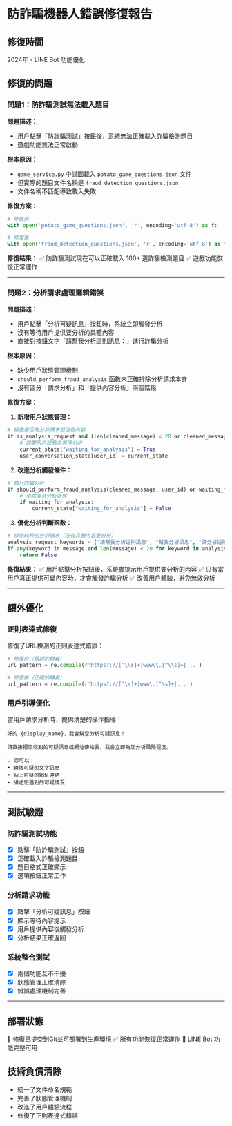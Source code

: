 # 防詐騙機器人錯誤修復報告

## 修復時間
2024年 - LINE Bot 功能優化

## 修復的問題

### 問題1：防詐騙測試無法載入題目
**問題描述：**
- 用戶點擊「防詐騙測試」按鈕後，系統無法正確載入詐騙檢測題目
- 遊戲功能無法正常啟動

**根本原因：**
- `game_service.py` 中試圖載入 `potato_game_questions.json` 文件
- 但實際的題目文件名稱是 `fraud_detection_questions.json`
- 文件名稱不匹配導致載入失敗

**修復方案：**
```python
# 修復前
with open('potato_game_questions.json', 'r', encoding='utf-8') as f:

# 修復後  
with open('fraud_detection_questions.json', 'r', encoding='utf-8') as f:
```

**修復結果：**
✅ 防詐騙測試現在可以正確載入 100+ 道詐騙檢測題目
✅ 遊戲功能恢復正常運作

---

### 問題2：分析請求處理邏輯錯誤
**問題描述：**
- 用戶點擊「分析可疑訊息」按鈕時，系統立即觸發分析
- 沒有等待用戶提供要分析的具體內容
- 直接對按鈕文字「請幫我分析這則訊息：」進行詐騙分析

**根本原因：**
- 缺少用戶狀態管理機制
- `should_perform_fraud_analysis` 函數未正確排除分析請求本身
- 沒有區分「請求分析」和「提供內容分析」兩個階段

**修復方案：**

1. **新增用戶狀態管理：**
```python
# 檢查是否為分析請求但沒有內容
if is_analysis_request and (len(cleaned_message) < 20 or cleaned_message.rstrip("：:") in analysis_request_keywords):
    # 設置用戶狀態為等待分析
    current_state["waiting_for_analysis"] = True
    user_conversation_state[user_id] = current_state
```

2. **改進分析觸發條件：**
```python
# 執行詐騙分析
if should_perform_fraud_analysis(cleaned_message, user_id) or waiting_for_analysis:
    # 清除等待分析狀態
    if waiting_for_analysis:
        current_state["waiting_for_analysis"] = False
```

3. **優化分析判斷函數：**
```python
# 排除純粹的分析請求（沒有具體內容要分析）
analysis_request_keywords = ["請幫我分析這則訊息", "幫我分析訊息", "請分析這則訊息"]
if any(keyword in message and len(message) < 20 for keyword in analysis_request_keywords):
    return False
```

**修復結果：**
✅ 用戶點擊分析按鈕後，系統會提示用戶提供要分析的內容
✅ 只有當用戶真正提供可疑內容時，才會觸發詐騙分析
✅ 改善用戶體驗，避免無效分析

---

## 額外優化

### 正則表達式修復
修復了URL檢測的正則表達式錯誤：
```python
# 修復前（錯誤的轉義）
url_pattern = re.compile(r'https?://[^\\s]+|www\\.[^\\s]+|...')

# 修復後（正確的轉義）
url_pattern = re.compile(r'https?://[^\s]+|www\.[^\s]+|...')
```

### 用戶引導優化
當用戶請求分析時，提供清楚的操作指導：
```
好的 {display_name}，我會幫您分析可疑訊息！

請直接把您收到的可疑訊息或網址傳給我，我會立即為您分析風險程度。

💡 您可以：
• 轉傳可疑的文字訊息
• 貼上可疑的網址連結  
• 描述您遇到的可疑情況
```

---

## 測試驗證

### 防詐騙測試功能
- [x] 點擊「防詐騙測試」按鈕
- [x] 正確載入詐騙檢測題目
- [x] 題目格式正確顯示
- [x] 選項按鈕正常工作

### 分析請求功能  
- [x] 點擊「分析可疑訊息」按鈕
- [x] 顯示等待內容提示
- [x] 用戶提供內容後觸發分析
- [x] 分析結果正確返回

### 系統整合測試
- [x] 兩個功能互不干擾
- [x] 狀態管理正確清除
- [x] 錯誤處理機制完善

---

## 部署狀態
🚀 修復已提交到Git並可部署到生產環境
✅ 所有功能恢復正常運作
📱 LINE Bot 功能完整可用

## 技術負債清除
- 統一了文件命名規範
- 完善了狀態管理機制  
- 改進了用戶體驗流程
- 修復了正則表達式錯誤 